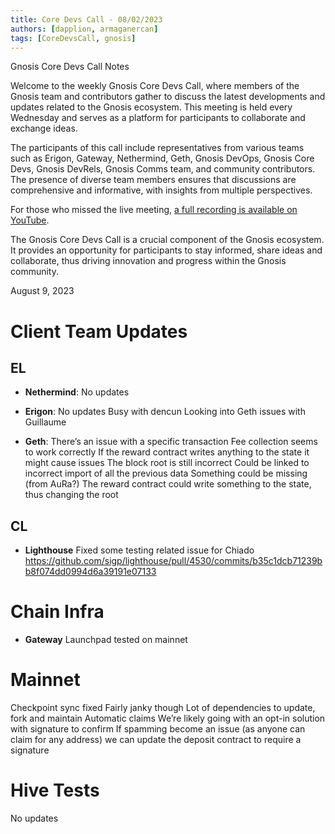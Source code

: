 ```yaml
---
title: Core Devs Call - 08/02/2023
authors: [dapplion, armaganercan]
tags: [CoreDevsCall, gnosis]
---
```


Gnosis Core Devs Call Notes

Welcome to the weekly Gnosis Core Devs Call, where members of the Gnosis team and contributors gather to discuss the latest developments and updates related to the Gnosis ecosystem. This meeting is held every Wednesday and serves as a platform for participants to collaborate and exchange ideas.

The participants of this call include representatives from various teams such as Erigon, Gateway, Nethermind, Geth, Gnosis DevOps, Gnosis Core Devs, Gnosis DevRels, Gnosis Comms team, and community contributors. The presence of diverse team members ensures that discussions are comprehensive and informative, with insights from multiple perspectives.

For those who missed the live meeting, [a full recording is available on YouTube](https://youtu.be/32qBQyAKn8o). 

The Gnosis Core Devs Call is a crucial component of the Gnosis ecosystem. It provides an opportunity for participants to stay informed, share ideas and collaborate, thus driving innovation and progress within the Gnosis community.

August 9, 2023

# Client Team Updates
## EL

* **Nethermind**: 
No updates


* **Erigon**: 
No updates
Busy with dencun
Looking into Geth issues with Guillaume


* **Geth**:
There’s an issue with a specific transaction
Fee collection seems to work correctly
If the reward contract writes anything to the state it might cause issues
The block root is still incorrect
Could be linked to incorrect import of all the previous data
Something could be missing (from AuRa?)
The reward contract could write something to the state, thus changing the root

## CL

* **Lighthouse**
Fixed some testing related issue for Chiado
https://github.com/sigp/lighthouse/pull/4530/commits/b35c1dcb71239bb8f074dd0994d6a39191e07133


# Chain Infra

* **Gateway**
Launchpad tested on mainnet

# Mainnet

Checkpoint sync fixed
Fairly janky though
Lot of dependencies to update, fork and maintain
Automatic claims
We’re likely going with an opt-in solution with signature to confirm
If spamming become an issue (as anyone can claim for any address) we can update the deposit contract to require a signature


# Hive Tests

No updates














